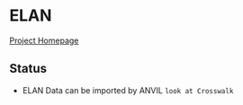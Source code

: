 ELAN
====

[Project Homepage](https://tla.mpi.nl/tools/tla-tools/elan/)

Status
------

- ELAN Data can be imported by ANVIL `look at Crosswalk` 

